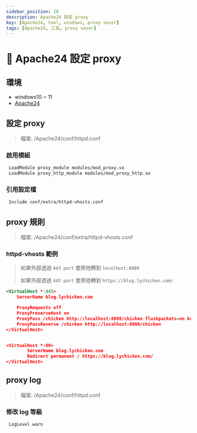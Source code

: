 ```yaml
---
sidebar_position: 10
description: Apache24 設定 proxy
key: [Apache24, tool, windows, proxy sever]
tags: [Apache24, 工具, proxy sever]
---
```


# 🍂 Apache24 設定 proxy

## 環境

- windows10 ~ 11
- [Apache24](https://www.apachehaus.com/cgi-bin/download.plx)

## 設定 proxy

> 檔案: /Apache24/conf/httpd.conf

### 啟用模組

```xml
 LoadModule proxy_module modules/mod_proxy.so
 LoadModule proxy_http_module modules/mod_proxy_http.so
```

### 引用設定檔

```xml
 Include conf/extra/httpd-vhosts.conf
```

## proxy 規則

> 檔案: /Apache24/conf/extra/httpd-vhosts.conf

### httpd-vhosts 範例

> 如果外部透過 `443 port` 會將他轉到 `localhost:8080`
>
> 如果外部透過 `443 port` 會將他轉到 `https://blog.lychicken.com/`

```xml
<VirtualHost *:443>
    ServerName blog.lychicken.com

    ProxyRequests off  
    ProxyPreserveHost on  
    ProxyPass /chicken http://localhost:8080/chicken flushpackets=on keepalive=on
    ProxyPassReverse /chicken http://localhost:8080/chicken
</VirtualHost> 


<VirtualHost *:80>
        ServerName blog.lychicken.com
        Redirect permanent / https://blog.lychicken.com/
</VirtualHost>
```

## proxy log

> 檔案: /Apache24/conf/httpd.conf

### 修改 log 等級

```xml
 LogLevel warn
```
